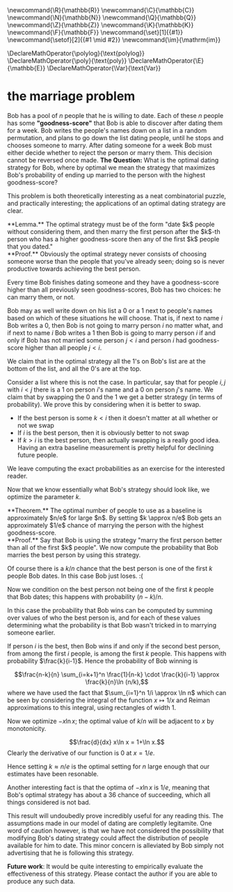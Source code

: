 \newcommand{\R}{\mathbb{R}}
\newcommand{\C}{\mathbb{C}}
\newcommand{\N}{\mathbb{N}}
\newcommand{\Q}{\mathbb{Q}}
\newcommand{\Z}{\mathbb{Z}}
\newcommand{\K}{\mathbb{K}}
\newcommand{\F}{\mathbb{F}}
\newcommand{\set}[1]{\{#1\}}
\newcommand{\setof}[2]{\{#1 \mid #2\}}
\newcommand{\im}{\mathrm{im}}

\DeclareMathOperator{\polylog}{\text{polylog}}
\DeclareMathOperator{\poly}{\text{poly}}
\DeclareMathOperator{\E}{\mathbb{E}}
\DeclareMathOperator{\Var}{\text{Var}}



# the marriage problem

Bob has a pool of $n$ people that he is willing to date. Each of
these $n$ people has some **"goodness-score"** that Bob is able to
discover after dating them for a week. Bob writes the people's
names down on a list in a random permutation, and plans to go
down the list dating people, until he stops and chooses someone
to marry. After dating someone for a
week Bob must either decide whether to reject the person or marry
them. This decision cannot be reversed once made. 
**The Question:** What is the optimal dating strategy for Bob,
where by optimal we mean the strategy that maximizes Bob's
probability of ending up married to the person with the highest
goodness-score?

This problem is both theoretically interesting as a neat
combinatorial puzzle, and practically interesting; the
applications of an optimal dating strategy are clear.

<div class="lem envbox">**Lemma.**
The optimal strategy must be of the form 
"date $k$ people without considering them, and then marry the
first person after the $k$-th person who has a higher
goodness-score then any of the first $k$ people that you dated."
</div>
<div class="pf envbox">**Proof.**
Obviously the optimal strategy never consists of choosing someone
worse than the people that you've already seen; doing so is never
productive towards achieving the best person.

Every time Bob finishes dating someone and they have a
goodness-score higher than all previously seen goodness-scores,
Bob has two choices: he can marry them, or not.

Bob may as well write down on his list a $0$ or a $1$ next to
people's names based on which of these situations he will choose. 
That is, if next to name $i$ Bob writes a $0$, then Bob is not
going to marry person $i$ no matter what, and if next to name $i$
Bob writes a $1$ then Bob is going to marry person $i$ if and
only if Bob has not married some person $j < i$ and person $i$
had goodness-score higher than all people $j < i$.

We claim that in the optimal strategy all the $1$'s on Bob's list
are at the bottom of the list, and all the $0$'s are at the top.

Consider a list where this is not the case. In particular, say
that for people $i, j$ with $i < j$ there is a $1$ on person
$i$'s name and a $0$ on person $j$'s name.
We claim that by swapping the $0$ and the $1$ we get a better
strategy (in terms of probability). We prove this by considering
when it is better to swap.

- If the best person is some $k < i$ then it doesn't matter at all whether or not we swap
- If $i$ is the best person, then it is obviously better to not swap 
- If $k > i$ is the best person, then actually swapping is a
really good idea. Having an extra baseline measurement is pretty
helpful for declining future people. 

We leave computing the exact probabilities as an exercise for the interested reader.

</div>

Now that we know essentially what Bob's strategy should look
like, we optimize the parameter $k$.
<div class="thm envbox">**Theorem.**
The optimal number of people to use as a baseline is
approximately $n/e$ for large $n$. By setting $k \approx n/e$ Bob
gets an approximately $1/e$ chance of marrying the person with
the highest goodness-score.
</div>
<div class="pf envbox">**Proof.**
Say that Bob is using the strategy "marry the first person better
than all of the first $k$ people". We now compute the probability
that Bob marries the best person by using this strategy.

Of course there is a $k/n$ chance that the best person is one of
the first $k$ people Bob dates. In this case Bob just loses. :(

Now we condition on the best person not being one of the first
$k$ people that Bob dates; this happens with probability
$(n-k)/n$.

In this case the probability that Bob wins can be computed by
summing over values of who the best person is, and for each of
these values determining what the probability is that Bob wasn't
tricked in to marrying someone earlier.

If person $i$ is the best, then Bob wins if and only if the
second best person, from among the first $i$ people, is among the
first $k$ people. This happens with probability $\frac{k}{i-1}$.
Hence the probability of Bob winning is 

$$\frac{n-k}{n} \sum_{i=k+1}^n \frac{1}{n-k} \cdot \frac{k}{i-1}
\approx \frac{k}{n}\ln (n/k),$$
where we have used the fact that $\sum_{i=1}^n 1/i \approx \ln n$
which can be seen by considering the integral of the function
$x\mapsto 1/x$ and Reiman approximations to this integral, using
rectangles of width $1$.

Now we optimize $-x\ln x$; the optimal value of $k/n$ will be
adjacent to $x$ by monotonicity. 

$$\frac{d}{dx} x\ln x = 1+\ln x.$$
Clearly the derivative of our function is $0$ at $x=1/e$.

Hence setting $k \approx n/e$ is the optimal setting for $n$
large enough that our estimates have been resonable.

Another interesting fact is that the optima of $-x\ln x$ is
$1/e$, meaning that Bob's optimal strategy has about a $36%$
chance of succeeding, which all things considered is not bad.

</div>

This result will undoubedly prove incredibly useful for any
reading this. The assumptions made in our model of dating are
completly legitamite. One word of caution however, is that we
have not considered the possibility that modifying Bob's dating
strategy could affect the distribution of people available for
him to date. This minor concern is alleviated by Bob simply not
advertising that he is following this strategy.

**Future work**:
It would be quite interesting to empirically evaluate the
effectiveness of this strategy. Please contact the author if you
are able to produce any such data.

